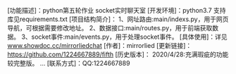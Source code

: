 [功能描述]：python第五轮作业 socket实时聊天室
[开发环境]：python3.7 支持库见requirements.txt
[项目结构简介]：
		1、网址路由:main/indexs.py，用于网页导航，可根据需要修改地址。
		2、数据接口:main/routes.py，用于前端获取数据。
		3、socket事件:main/events.py，用于处理socket事件。
[具体使用]：详见 www.showdoc.cc/mirrorliedchat
[作者]：mirrorlied
[更新链接]：https://github.com/1224667889/fifth
[历史版本]：
		2020/4/28:充满瑕疵的功能较完整版。
		...
[联系方式]：QQ:1224667889

